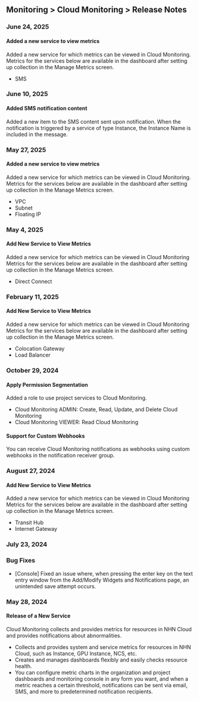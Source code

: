 ## Monitoring > Cloud Monitoring > Release Notes

### June 24, 2025

#### Added a new service to view metrics

Added a new service for which metrics can be viewed in Cloud Monitoring.
Metrics for the services below are available in the dashboard after setting up collection in the Manage Metrics screen.

* SMS

### June 10, 2025

#### Added SMS notification content

Added a new item to the SMS content sent upon notification.
When the notification is triggered by a service of type Instance, the Instance Name is included in the message.

### May 27, 2025

#### Added a new service to view metrics

Added a new service for which metrics can be viewed in Cloud Monitoring.
Metrics for the services below are available in the dashboard after setting up collection in the Manage Metrics screen.

* VPC
* Subnet
* Floating IP


### May 4, 2025

#### Add New Service to View Metrics

Added a new service for which metrics can be viewed in Cloud Monitoring  
Metrics for the services below are available in the dashboard after setting up collection in the Manage Metrics screen.

* Direct Connect

### February 11, 2025

#### Add New Service to View Metrics

Added a new service for which metrics can be viewed in Cloud Monitoring  
Metrics for the services below are available in the dashboard after setting up collection in the Manage Metrics screen.

* Colocation Gateway
* Load Balancer

### October 29, 2024

#### Apply Permission Segmentation
Added a role to use project services to Cloud Monitoring.

* Cloud Monitoring ADMIN: Create, Read, Update, and Delete Cloud Monitoring
* Cloud Monitoring VIEWER: Read Cloud Monitoring

#### Support for Custom Webhooks
You can receive Cloud Monitoring notifications as webhooks using custom webhooks in the notification receiver group.

### August 27, 2024

#### Add New Service to View Metrics

Added a new service for which metrics can be viewed in Cloud Monitoring  
Metrics for the services below are available in the dashboard after setting up collection in the Manage Metrics screen.

* Transit Hub
* Internet Gateway

### July 23, 2024

### Bug Fixes
* [Console] Fixed an issue where, when pressing the enter key on the text entry window from the Add/Modify Widgets and Notifications page, an unintended save attempt occurs.

### May 28, 2024

#### Release of a New Service
Cloud Monitoring collects and provides metrics for resources in NHN Cloud and provides notifications about abnormalities. 

* Collects and provides system and service metrics for resources in NHN Cloud, such as Instance, GPU Instance, NCS, etc.
* Creates and manages dashboards flexibly and easily checks resource health.
* You can configure metric charts in the organization and project dashboards and monitoring console in any form you want, and when a metric reaches a certain threshold, notifications can be sent via email, SMS, and more to predetermined notification recipients.
